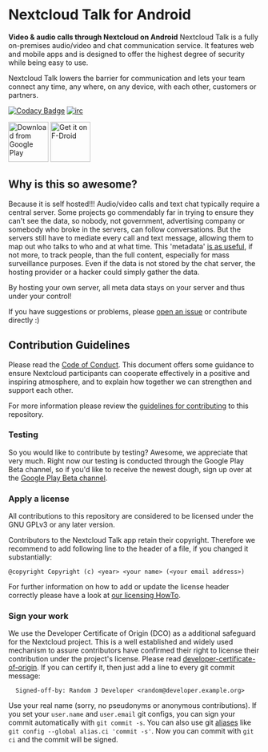 # Nextcloud Talk for Android

**Video & audio calls through Nextcloud on Android**
Nextcloud Talk is a fully on-premises audio/video and chat communication service. It features web and mobile apps and is designed to offer the highest degree of security while being easy to use.

Nextcloud Talk lowers the barrier for communication and lets your team connect any time, any where, on any device, with each other, customers or partners.

[![Codacy Badge](https://api.codacy.com/project/badge/Grade/21a6fb22279e401baba31fb296b6f20e)](https://www.codacy.com/app/Nextcloud/talk-android?utm_source=github.com&amp;utm_medium=referral&amp;utm_content=nextcloud/talk-android&amp;utm_campaign=Badge_Grade) [![irc](https://img.shields.io/badge/IRC-%23nextcloud--mobile%20on%20freenode-blue.svg)](https://webchat.freenode.net/?channels=nextcloud-mobile)

[<img src="https://play.google.com/intl/en_us/badges/images/generic/en_badge_web_generic.png" 
      alt="Download from Google Play" 
      height="80">](https://play.google.com/store/apps/details?id=com.nextcloud.talk2)
[<img src="https://f-droid.org/badge/get-it-on.png"
      alt="Get it on F-Droid"
      height="80">](https://f-droid.org/packages/com.nextcloud.talk2/)

## Why is this so awesome?
Because it is self hosted!!! Audio/video calls and text chat typically require a central server. Some projects go commendably far in trying to ensure they can't see the data, so nobody, not government, advertising company or somebody who broke in the servers, can follow conversations. But the servers still have to mediate every call and text message, allowing them to map out who talks to who and at what time. This 'metadata' [is as useful](https://www.wired.com/2015/03/data-and-goliath-nsa-metadata-spying-your-secrets/), if not more, to track people, than the full content, especially for mass surveillance purposes. Even if the data is not stored by the chat server, the hosting provider or a hacker could simply gather the data.

By hosting your own server, all meta data stays on your server and thus under your control!

If you have suggestions or problems, please [open an issue](https://github.com/nextcloud/talk-android/issues) or contribute directly :)

## Contribution Guidelines

Please read the [Code of Conduct](https://nextcloud.com/community/code-of-conduct/). This document offers some guidance to ensure Nextcloud participants can cooperate effectively in a positive and inspiring atmosphere, and to explain how together we can strengthen and support each other.

For more information please review the [guidelines for contributing](https://github.com/nextcloud/talk-android/blob/master/CONTRIBUTING.md) to this repository.

### Testing

So you would like to contribute by testing? Awesome, we appreciate that very much. Right now our testing
is conducted through the Google Play Beta channel, so if you'd like to receive the newest dough, sign
up over at the [Google Play Beta channel](https://play.google.com/apps/testing/com.nextcloud.talk2).

### Apply a license

All contributions to this repository are considered to be licensed under
the GNU GPLv3 or any later version.

Contributors to the Nextcloud Talk app retain their copyright. Therefore we recommend
to add following line to the header of a file, if you changed it substantially:

```
@copyright Copyright (c) <year> <your name> (<your email address>)
```

For further information on how to add or update the license header correctly please have a look at [our licensing HowTo][applyalicense].

### Sign your work

We use the Developer Certificate of Origin (DCO) as a additional safeguard
for the Nextcloud project. This is a well established and widely used
mechanism to assure contributors have confirmed their right to license
their contribution under the project's license.
Please read [developer-certificate-of-origin][dcofile].
If you can certify it, then just add a line to every git commit message:

````
  Signed-off-by: Random J Developer <random@developer.example.org>
````

Use your real name (sorry, no pseudonyms or anonymous contributions).
If you set your `user.name` and `user.email` git configs, you can sign your
commit automatically with `git commit -s`. You can also use git [aliases](https://git-scm.com/book/tr/v2/Git-Basics-Git-Aliases)
like `git config --global alias.ci 'commit -s'`. Now you can commit with
`git ci` and the commit will be signed.

[dcofile]: https://github.com/nextcloud/talk-android/blob/master/contribute/developer-certificate-of-origin
[applyalicense]: https://github.com/nextcloud/talk-android/blob/master/contribute/HowToApplyALicense.md
